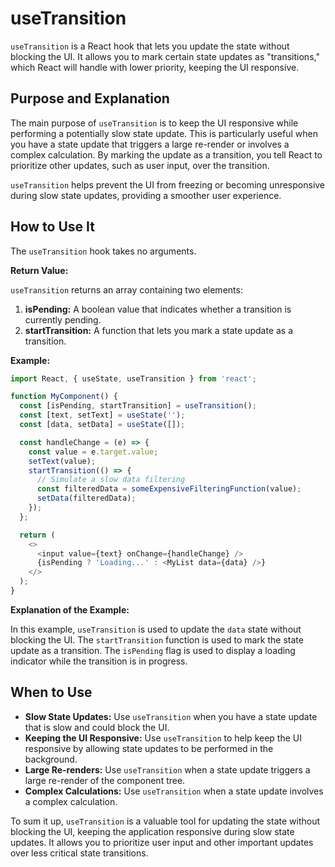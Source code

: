 # useTransition

`useTransition` is a React hook that lets you update the state without blocking the UI. It allows you to mark certain state updates as "transitions," which React will handle with lower priority, keeping the UI responsive.

## Purpose and Explanation

The main purpose of `useTransition` is to keep the UI responsive while performing a potentially slow state update. This is particularly useful when you have a state update that triggers a large re-render or involves a complex calculation. By marking the update as a transition, you tell React to prioritize other updates, such as user input, over the transition.

`useTransition` helps prevent the UI from freezing or becoming unresponsive during slow state updates, providing a smoother user experience.

## How to Use It

The `useTransition` hook takes no arguments.

**Return Value:**

`useTransition` returns an array containing two elements:

1.  **isPending:** A boolean value that indicates whether a transition is currently pending.
2.  **startTransition:** A function that lets you mark a state update as a transition.

**Example:**

```javascript
import React, { useState, useTransition } from 'react';

function MyComponent() {
  const [isPending, startTransition] = useTransition();
  const [text, setText] = useState('');
  const [data, setData] = useState([]);

  const handleChange = (e) => {
    const value = e.target.value;
    setText(value);
    startTransition(() => {
      // Simulate a slow data filtering
      const filteredData = someExpensiveFilteringFunction(value);
      setData(filteredData);
    });
  };

  return (
    <>
      <input value={text} onChange={handleChange} />
      {isPending ? 'Loading...' : <MyList data={data} />}
    </>
  );
}
```

**Explanation of the Example:**

In this example, `useTransition` is used to update the `data` state without blocking the UI. The `startTransition` function is used to mark the state update as a transition. The `isPending` flag is used to display a loading indicator while the transition is in progress.

## When to Use

*   **Slow State Updates:** Use `useTransition` when you have a state update that is slow and could block the UI.
*   **Keeping the UI Responsive:** Use `useTransition` to help keep the UI responsive by allowing state updates to be performed in the background.
*   **Large Re-renders:** Use `useTransition` when a state update triggers a large re-render of the component tree.
*   **Complex Calculations:** Use `useTransition` when a state update involves a complex calculation.

To sum it up, `useTransition` is a valuable tool for updating the state without blocking the UI, keeping the application responsive during slow state updates. It allows you to prioritize user input and other important updates over less critical state transitions.
